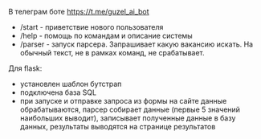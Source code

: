 В телеграм боте https://t.me/guzel_ai_bot 
- /start - приветствие нового пользователя
- /help - помощь по командам и описание системы
- /parser - запуск парсера. Запрашивает какую вакансию искать.
На обычный текст, не в рамках команд, не срабатывает.

Для flask:
- установлен шаблон бутстрап
- подключена база SQL
- при запуске и отправке запроса из формы на сайте данные обрабатываются, парсер собирает данные (первые 5 значений наибольших выводит), записывает полученные данные в базу данных, результаты выводятся на странице результатов
